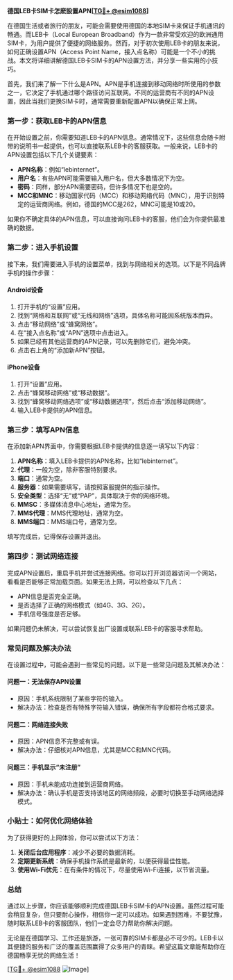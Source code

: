 **德国LEB卡SIM卡怎麽設置APN[[TG💪+ @esim1088](https://t.me/s/esim1088)]**

在德国生活或者旅行的朋友，可能会需要使用德国的本地SIM卡来保证手机通讯的畅通。而LEB卡（Local European Broadband）作为一款非常受欢迎的欧洲通用SIM卡，为用户提供了便捷的网络服务。然而，对于初次使用LEB卡的朋友来说，如何正确设置APN（Access Point Name，接入点名称）可能是一个不小的挑战。本文将详细讲解德国LEB卡SIM卡的APN设置方法，并分享一些实用的小技巧。

首先，我们来了解一下什么是APN。APN是手机连接到移动网络时所使用的参数之一，它决定了手机通过哪个路径访问互联网。不同的运营商有不同的APN设置，因此当我们更换SIM卡时，通常需要重新配置APN以确保正常上网。

### **第一步：获取LEB卡的APN信息**
在开始设置之前，你需要知道LEB卡的APN信息。通常情况下，这些信息会随卡附带的说明书一起提供，也可以直接联系LEB卡的客服获取。一般来说，LEB卡的APN设置包括以下几个关键要素：

- **APN名称**：例如“lebinternet”。
- **用户名**：有些APN可能需要输入用户名，但大多数情况下为空。
- **密码**：同样，部分APN需要密码，但许多情况下也是空的。
- **MCC和MNC**：移动国家代码（MCC）和移动网络代码（MNC），用于识别特定的运营商网络。例如，德国的MCC是262，MNC可能是10或20。

如果你不确定具体的APN信息，可以直接询问LEB卡的客服，他们会为你提供最准确的数据。

### **第二步：进入手机设置**
接下来，我们需要进入手机的设置菜单，找到与网络相关的选项。以下是不同品牌手机的操作步骤：

#### **Android设备**
1. 打开手机的“设置”应用。
2. 找到“网络和互联网”或“无线和网络”选项，具体名称可能因系统版本而异。
3. 点击“移动网络”或“蜂窝网络”。
4. 在“接入点名称”或“APN”选项中点击进入。
5. 如果已经有其他运营商的APN记录，可以先删除它们，避免冲突。
6. 点击右上角的“添加新APN”按钮。

#### **iPhone设备**
1. 打开“设置”应用。
2. 点击“蜂窝移动网络”或“移动数据”。
3. 找到“蜂窝移动网络选项”或“移动数据选项”，然后点击“添加移动网络”。
4. 输入LEB卡提供的APN信息。

### **第三步：填写APN信息**
在添加新APN界面中，你需要根据LEB卡提供的信息逐一填写以下内容：

1. **APN名称**：填入LEB卡提供的APN名称，比如“lebinternet”。
2. **代理**：一般为空，除非客服特别要求。
3. **端口**：通常为空。
4. **服务器**：如果需要填写，请按照客服提供的指示操作。
5. **安全类型**：选择“无”或“PAP”，具体取决于你的网络环境。
6. **MMSC**：多媒体消息中心地址，通常为空。
7. **MMS代理**：MMS代理地址，通常为空。
8. **MMS端口**：MMS端口号，通常为空。

填写完成后，记得保存设置并退出。

### **第四步：测试网络连接**
完成APN设置后，重启手机并尝试连接网络。你可以打开浏览器访问一个网站，看看是否能够正常加载页面。如果无法上网，可以检查以下几点：

- APN信息是否完全正确。
- 是否选择了正确的网络模式（如4G、3G、2G）。
- 手机信号强度是否足够。

如果问题仍未解决，可以尝试恢复出厂设置或联系LEB卡的客服寻求帮助。

### **常见问题及解决办法**
在设置过程中，可能会遇到一些常见的问题。以下是一些常见问题及其解决办法：

#### **问题一：无法保存APN设置**
- 原因：手机系统限制了某些字符的输入。
- 解决办法：检查是否有特殊字符输入错误，确保所有字段都符合格式要求。

#### **问题二：网络连接失败**
- 原因：APN信息不完整或有误。
- 解决办法：仔细核对APN信息，尤其是MCC和MNC代码。

#### **问题三：手机显示“未注册”**
- 原因：手机未能成功连接到运营商网络。
- 解决办法：确认手机是否支持该地区的网络频段，必要时切换至手动网络选择模式。

### **小贴士：如何优化网络体验**
为了获得更好的上网体验，你可以尝试以下方法：

1. **关闭后台应用程序**：减少不必要的数据消耗。
2. **定期更新系统**：确保手机操作系统是最新的，以便获得最佳性能。
3. **使用Wi-Fi优先**：在有条件的情况下，尽量使用Wi-Fi连接，以节省流量。

### **总结**
通过以上步骤，你应该能够顺利完成德国LEB卡SIM卡的APN设置。虽然过程可能会稍显复杂，但只要耐心操作，相信你一定可以成功。如果遇到困难，不要犹豫，随时联系LEB卡的客服团队，他们一定会尽力帮助你解决问题。

无论是在德国学习、工作还是旅游，一张可靠的SIM卡都是必不可少的。LEB卡以其便捷的服务和广泛的覆盖范围赢得了众多用户的青睐。希望这篇文章能帮助你在德国畅享无忧的网络生活！

[[TG💪+ @esim1088](https://t.me/s/esim1088) ![Image](https://i.postimg.cc/4NQfJmqS/Snipaste-2025-05-13-00-14-12.png)]